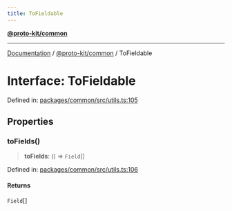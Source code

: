 ```yaml
---
title: ToFieldable
---
```


[**@proto-kit/common**](../README.md)

***

[Documentation](../../../README.md) / [@proto-kit/common](../README.md) / ToFieldable

# Interface: ToFieldable

Defined in: [packages/common/src/utils.ts:105](https://github.com/proto-kit/framework/blob/4d6b3b6da51b3edee0fbf25ce72c1f59ec61e891/packages/common/src/utils.ts#L105)

## Properties

### toFields()

> **toFields**: () => `Field`[]

Defined in: [packages/common/src/utils.ts:106](https://github.com/proto-kit/framework/blob/4d6b3b6da51b3edee0fbf25ce72c1f59ec61e891/packages/common/src/utils.ts#L106)

#### Returns

`Field`[]
